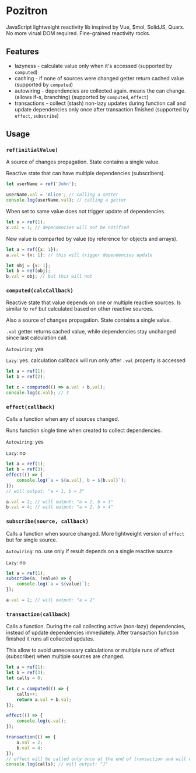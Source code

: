# Pozitron
JavaScript lightweight reactivity lib inspired by Vue, $mol, SolidJS, Quarx.
No more virual DOM required. Fine-grained reactivity rocks.

## Features
* lazyness - calculate value only when it's accessed (supported by `computed`)
* caching - if none of sources were changed getter return cached value (supported by `computed`)
* autowiring - dependencies are collected again. means the can change. (allows if-s, branching) (supported by `computed`, `effect`)
* transactions - collect (stash) non-lazy updates during function call and update dependencies only once after transaction finished (supported by `effect`, `subscribe`)

## Usage

### `ref(initialValue)`
A source of changes propagation. State contains a single value.

Reactive state that can have multiple dependencies (subscribers).

```js
let userName = ref('John');

userName.val = 'Alice'; // calling a setter
console.log(userName.val); // calling a getter
```

When set to same value does not trigger update of dependencies.
```js
let x = ref(1);
x.val = 1; // dependencies will not be notified
```

New value is comparted by value (by reference for objects and arrays).
```js
let a = ref({x: 1});
a.val = {x: 1}; // this will trigger dependencies update

let obj = {x: 1};
let b = ref(obj);
b.val = obj; // but this will not
```



### `computed(calcCallback)`
Reactive state that value depends on one or multiple reactive sources. Is similar to `ref` but calculated based on other reactive sources.

Also a source of changes propagation. State contains a single value.

`.val` getter returns cached value, while dependencies stay unchanged since last calculation call.

`Autowiring`: yes

`Lazy`: yes. calculation callback will run only after `.val` property is accessed

```js
let a = ref(1);
let b = ref(2);

let c = computed(() => a.val + b.val);
console.log(c.val); // 3
```



### `effect(callback)`
Calls a function when any of sources changed.

Runs function single time when created to collect dependencies.

`Autowiring`: yes

`Lazy`: no
```js
let a = ref(1);
let b = ref(3);
effect(() => {
    console.log(`a = ${a.val}, b = ${b.val}`);
});
// will output: "a = 1, b = 3"

a.val = 2; // will output: "a = 2, b = 3"
b.val = 4; // will output: "a = 2, b = 4"
```



### `subscribe(source, callback)`
Calls a function when source changed. More lightweight version of `effect` but for single source.

`Autowiring`: no. use only if result depends on a single reactive source

`Lazy`: no
```js
let a = ref(1);
subscribe(a, (value) => {
    console.log(`a = ${value}`);
});

a.val = 2; // will output: "a = 2"
```



### `transaction(callback)`
Calls a function. During the call collecting active (non-lazy) dependencies, instead of update dependencies immediately. After transaction function finished it runs all collected updates.

This allow to avoid unnecessary calculations or multiple runs of effect (subscriber) when multiple sources are changed.
```js
let a = ref(1);
let b = ref(3);
let calls = 0;

let c = computed(() => {
    calls++;
    return a.val + b.val;
});

effect(() => {
    console.log(c.val);
});

transaction(() => {
    a.val = 2;
    b.val = 4;
});
// effect will be called only once at the end of transaction and will output: "6"
console.log(calls); // will output: "1"
```
